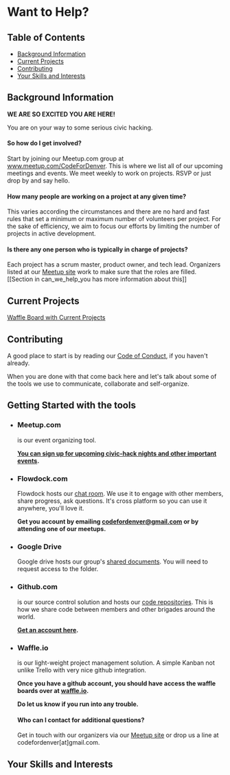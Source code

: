 # Want to Help?

## Table of Contents
* [Background Information](#background-information)
* [Current Projects](#current-projects)
* [Contributing](#contributing)
* [Your Skills and Interests](#your-skills-and-interests)

## Background Information

**WE ARE SO EXCITED YOU ARE HERE!**

You are on your way to some serious
civic hacking.


#### So how do I get involved?

Start by joining our Meetup.com group at www.meetup.com/CodeForDenver. This is where we list all of our upcoming meetings and events. We meet weekly to work on projects. RSVP or just drop by and say hello.

#### How many people are working on a project at any given time?

This varies according the circumstances and there are no hard and fast rules that set a minimum or maximum number of volunteers per project. For the sake of efficiency, we aim to focus our efforts by limiting the number of projects in active development.

#### Is there any one person who is typically in charge of projects?

Each project has a scrum master, product owner, and tech lead. Organizers listed at our [Meetup site](http://www.meetup.com/CodeForDenver/) work to make sure that the roles are filled. [[Section in can_we_help_you has more information about this]]

## Current Projects

[Waffle Board with Current Projects](https://waffle.io/codefordenver/projects)

## Contributing

A good place to start is by reading our
[Code of Conduct](https://github.com/codefordenver/codeofconduct),
if you haven't already.

When you are done with
that come back here and let's talk about some of the tools
we use to communicate, collaborate and self-organize.

## Getting Started with the tools

- ### Meetup.com
	is our event organizing tool.

	**[You can sign up for upcoming civic-hack nights and other important events](http://www.meetup.com/codefordenver/).**


- ### Flowdock.com

	Flowdock hosts our [chat room](https://www.flowdock.com/app/cfa-brigades/code-for-denver). We use it to
	engage with other members, share progress, ask questions.
	It's cross platform so you can use it anywhere, you'll love it.

 	**Get you account by emailing codefordenver@gmail.com or by
 attending one of our meetups.**

- ### Google Drive

    Google drive hosts our group's [shared documents](https://drive.google.com/folderview?id=0B15HLk4_JV3nWjkyOGtFUmhKZDQ&usp=sharing_eid). You will need to request access to the folder.

- ### Github.com
	is our source control solution and hosts our [code repositories](https://github.com/codefordenver). This is how we
	share code between members and other brigades around the world.

	**[Get an account here](https://github.com/).**


- ### Waffle.io
	is our light-weight project management solution.
	A simple Kanban not unlike Trello with very nice github integration.

 	**Once you have a github account, you should have
 	access the waffle boards over at [waffle.io](https://waffle.io/).**

 	**Do let us know if you run into any trouble.**

  #### Who can I contact for additional questions?

  Get in touch with our organizers via our [Meetup site](http://www.meetup.com/CodeForDenver/) or drop us a line at codefordenver[at]gmail.com.

## Your Skills and Interests

